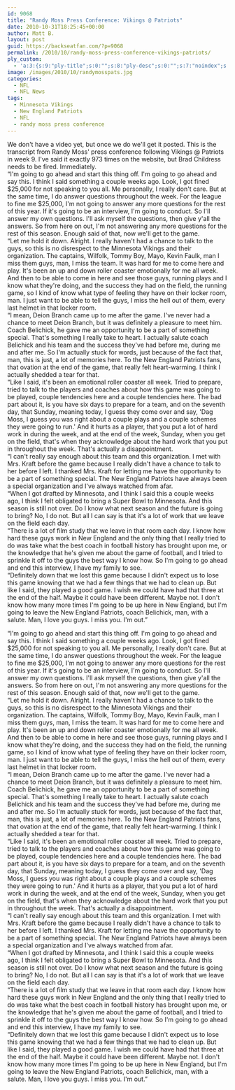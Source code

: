 ```yaml
---
id: 9068
title: "Randy Moss Press Conference: Vikings @ Patriots"
date: 2010-10-31T18:25:45+00:00
author: Matt B.
layout: post
guid: https://backseatfan.com/?p=9068
permalink: /2010/10/randy-moss-press-conference-vikings-patriots/
ply_custom:
  - 'a:3:{s:9:"ply-title";s:0:"";s:8:"ply-desc";s:0:"";s:7:"noindex";s:0:"";}'
image: /images/2010/10/randymosspats.jpg
categories:
  - NFL
  - NFL News
tags:
  - Minnesota Vikings
  - New England Patriots
  - NFL
  - randy moss press conference
---
```


<div class="entry">
  <div id="_mcePaste">
    We don't have a video yet, but once we do we'll get it posted. This is the transcript from Randy Moss' press conference following Vikings @ Patriots in week 9. I've said it exactly 973 times on the website, but Brad Childress needs to be fired. Immediately.
  </div>

  <div>
  </div>

  <div>
    &#8220;I'm going to go ahead and start this thing off. I'm going to go ahead and say this. I think I said something a couple weeks ago. Look, I got fined $25,000 for not speaking to you all. Me personally, I really don't care. But at the same time, I do answer questions throughout the week. For the league to fine me $25,000, I'm not going to answer any more questions for the rest of this year. If it's going to be an interview, I'm going to conduct. So I'll answer my own questions. I'll ask myself the questions, then give y'all the answers. So from here on out, I'm not answering any more questions for the rest of this season. Enough said of that, now we'll get to the game.
  </div>

  <div>
  </div>

  <div id="_mcePaste">
    &#8220;Let me hold it down. Alright. I really haven't had a chance to talk to the guys, so this is no disrespect to the Minnesota Vikings and their organization. The captains, Wilfolk, Tommy Boy, Mayo, Kevin Faulk, man I miss them guys, man, I miss the team. It was hard for me to come here and play. It's been an up and down roller coaster emotionally for me all week. And then to be able to come in here and see those guys, running plays and I know what they're doing, and the success they had on the field, the running game, so I kind of know what type of feeling they have on their locker room, man. I just want to be able to tell the guys, I miss the hell out of them, every last helmet in that locker room.
  </div>

  <div>
  </div>

  <div id="_mcePaste">
    &#8220;I mean, Deion Branch came up to me after the game. I've never had a chance to meet Deion Branch, but it was definitely a pleasure to meet him. Coach Belichick, he gave me an opportunity to be a part of something special. That's something I really take to heart. I actually salute coach Belichick and his team and the success they've had before me, during me and after me. So I'm actually stuck for words, just because of the fact that, man, this is just, a lot of memories here. To the New England Patriots fans, that ovation at the end of the game, that really felt heart-warming. I think I actually shedded a tear for that.
  </div>

  <div>
  </div>

  <div id="_mcePaste">
    &#8220;Like I said, it's been an emotional roller coaster all week. Tried to prepare, tried to talk to the players and coaches about how this game was going to be played, couple tendencies here and a couple tendencies here. The bad part about it, is you have six days to prepare for a team, and on the seventh day, that Sunday, meaning today, I guess they come over and say, 'Dag Moss, I guess you was right about a couple plays and a couple schemes they were going to run.' And it hurts as a player, that you put a lot of hard work in during the week, and at the end of the week, Sunday, when you get on the field, that's when they acknowledge about the hard work that you put in throughout the week. That's actually a disappointment.
  </div>

  <div>
  </div>

  <div id="_mcePaste">
    &#8220;I can't really say enough about this team and this organization. I met with Mrs. Kraft before the game because I really didn't have a chance to talk to her before I left. I thanked Mrs. Kraft for letting me have the opportunity to be a part of something special. The New England Patriots have always been a special organization and I've always watched from afar.
  </div>

  <div>
  </div>

  <div id="_mcePaste">
    &#8220;When I got drafted by Minnesota, and I think I said this a couple weeks ago, I think I felt obligated to bring a Super Bowl to Minnesota. And this season is still not over. Do I know what next season and the future is going to bring? No, I do not. But all I can say is that it's a lot of work that we leave on the field each day.
  </div>

  <div>
  </div>

  <div id="_mcePaste">
    &#8220;There is a lot of film study that we leave in that room each day. I know how hard these guys work in New England and the only thing that I really tried to do was take what the best coach in football history has brought upon me, or the knowledge that he's given me about the game of football, and I tried to sprinkle it off to the guys the best way I know how. So I'm going to go ahead and end this interview, I have my family to see.
  </div>

  <div>
  </div>

  <div id="_mcePaste">
    &#8220;Definitely down that we lost this game because I didn't expect us to lose this game knowing that we had a few things that we had to clean up. But like I said, they played a good game. I wish we could have had that three at the end of the half. Maybe it could have been different. Maybe not. I don't know how many more times I'm going to be up here in New England, but I'm going to leave the New England Patriots, coach Belichick, man, with a salute. Man, I love you guys. I miss you. I'm out.&#8221;
  </div>

  <p>
    &#8220;I'm going to go ahead and start this thing off. I'm going to go ahead and say this. I think I said something a couple weeks ago. Look, I got fined $25,000 for not speaking to you all. Me personally, I really don't care. But at the same time, I do answer questions throughout the week. For the league to fine me $25,000, I'm not going to answer any more questions for the rest of this year. If it's going to be an interview, I'm going to conduct. So I'll answer my own questions. I'll ask myself the questions, then give y'all the answers. So from here on out, I'm not answering any more questions for the rest of this season. Enough said of that, now we'll get to the game.<br /> &#8220;Let me hold it down. Alright. I really haven't had a chance to talk to the guys, so this is no disrespect to the Minnesota Vikings and their organization. The captains, Wilfolk, Tommy Boy, Mayo, Kevin Faulk, man I miss them guys, man, I miss the team. It was hard for me to come here and play. It's been an up and down roller coaster emotionally for me all week. And then to be able to come in here and see those guys, running plays and I know what they're doing, and the success they had on the field, the running game, so I kind of know what type of feeling they have on their locker room, man. I just want to be able to tell the guys, I miss the hell out of them, every last helmet in that locker room.<br /> &#8220;I mean, Deion Branch came up to me after the game. I've never had a chance to meet Deion Branch, but it was definitely a pleasure to meet him. Coach Belichick, he gave me an opportunity to be a part of something special. That's something I really take to heart. I actually salute coach Belichick and his team and the success they've had before me, during me and after me. So I'm actually stuck for words, just because of the fact that, man, this is just, a lot of memories here. To the New England Patriots fans, that ovation at the end of the game, that really felt heart-warming. I think I actually shedded a tear for that.<br /> &#8220;Like I said, it's been an emotional roller coaster all week. Tried to prepare, tried to talk to the players and coaches about how this game was going to be played, couple tendencies here and a couple tendencies here. The bad part about it, is you have six days to prepare for a team, and on the seventh day, that Sunday, meaning today, I guess they come over and say, 'Dag Moss, I guess you was right about a couple plays and a couple schemes they were going to run.' And it hurts as a player, that you put a lot of hard work in during the week, and at the end of the week, Sunday, when you get on the field, that's when they acknowledge about the hard work that you put in throughout the week. That's actually a disappointment.<br /> &#8220;I can't really say enough about this team and this organization. I met with Mrs. Kraft before the game because I really didn't have a chance to talk to her before I left. I thanked Mrs. Kraft for letting me have the opportunity to be a part of something special. The New England Patriots have always been a special organization and I've always watched from afar.<br /> &#8220;When I got drafted by Minnesota, and I think I said this a couple weeks ago, I think I felt obligated to bring a Super Bowl to Minnesota. And this season is still not over. Do I know what next season and the future is going to bring? No, I do not. But all I can say is that it's a lot of work that we leave on the field each day.<br /> &#8220;There is a lot of film study that we leave in that room each day. I know how hard these guys work in New England and the only thing that I really tried to do was take what the best coach in football history has brought upon me, or the knowledge that he's given me about the game of football, and I tried to sprinkle it off to the guys the best way I know how. So I'm going to go ahead and end this interview, I have my family to see.<br /> &#8220;Definitely down that we lost this game because I didn't expect us to lose this game knowing that we had a few things that we had to clean up. But like I said, they played a good game. I wish we could have had that three at the end of the half. Maybe it could have been different. Maybe not. I don't know how many more times I'm going to be up here in New England, but I'm going to leave the New England Patriots, coach Belichick, man, with a salute. Man, I love you guys. I miss you. I'm out.&#8221;
  </p>
</div>
